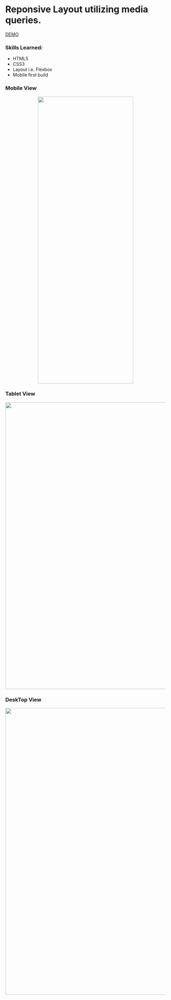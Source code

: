 # Reponsive Layout utilizing media queries.

[DEMO](https://eliq1986.github.io/Responsive-Website/)

### Skills Learned:
- HTML5
- CSS3
- Layout i.e. Flexbox
- Mobile first build

### Mobile View
<p align="center">
   <img width="300" height="900" src="https://user-images.githubusercontent.com/6277603/42422636-90646a04-829e-11e8-80ee-3c0b7fb07055.png">
   </p>

<div>
 </div>
       
  ### Tablet View
 <p align="center">
   <img  width="600" height="900" src="https://user-images.githubusercontent.com/6277603/42422694-be9dd2d8-829f-11e8-9291-e8774b20b363.png">
   </p> 
   <div>
 </div>

 
   
 ### DeskTop View
 <p align="center">

 <img  width="900" height="900" src="https://user-images.githubusercontent.com/6277603/42422736-bdedfbf0-82a0-11e8-88ac-b2ce71f69cdd.png">
   </p>
